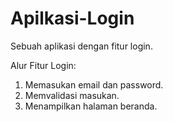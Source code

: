 # Apilkasi-Login
Sebuah aplikasi dengan fitur login.

Alur Fitur Login:
1. Memasukan email dan password.
2. Memvalidasi masukan.
3. Menampilkan halaman beranda.
